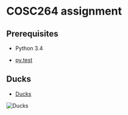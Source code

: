 # COSC264 assignment

## Prerequisites

* Python 3.4

* [py.test]

[py.test]: http://pytest.org/


## Ducks

* [Ducks]

[Ducks]: http://ducksarethebest.com/

![Ducks](http://i.telegraph.co.uk/multimedia/archive/01367/pducks1_1367221c.jpg)
